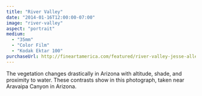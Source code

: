 ```yaml
---
title: "River Valley"
date: "2014-01-16T12:00:00-07:00"
image: "river-valley"
aspect: "portrait"
medium:
  - "35mm"
  - "Color Film"
  - "Kodak Ektar 100"
purchaseUrl: http://fineartamerica.com/featured/river-valley-jesse-allen.html
---
```


The vegetation changes drastically in Arizona with altitude, shade, and proximity to water. These contrasts show in this photograph, taken near Aravaipa Canyon in Arizona.
